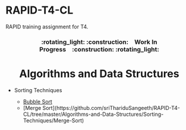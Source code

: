 # RAPID-T4-CL
RAPID training assignment for T4.
<h3 align="center">:rotating_light: :construction:&ensp;&ensp;Work In Progress&ensp;&ensp;:construction: :rotating_light:</h3>
<h1 align="center">Algorithms and Data Structures</h1>

<ul>
<li>Sorting Techniques</li>
	<ul>
	<li><a href="https://github.com/sriThariduSangeeth/RAPID-T4-CL/tree/master/Algorithms-and-Data-Structures/Sorting-Techniques/Bubble-Sort">Bubble Sort</a></li>
	<li>[Merge Sort](https://github.com/sriThariduSangeeth/RAPID-T4-CL/tree/master/Algorithms-and-Data-Structures/Sorting-Techniques/Merge-Sort)</li>
	<ul>
</ul>

